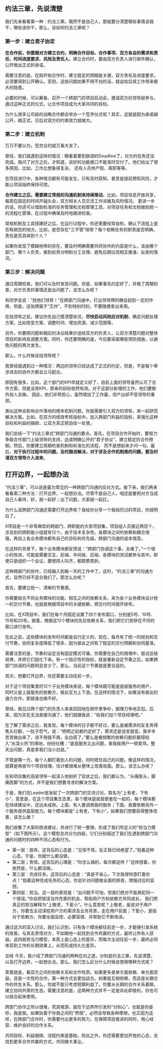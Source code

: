 ## 约法三章，先说清楚
我们先来看看第一种：约法三章。既然不是自己人，那就要分清楚哪些事情该我干，哪些该你干。那么，该如何约法三章呢？

### 第一步：建立君子协定

**在合作前，你要跟对方建立合约，明确合作目标、合作事项、双方各自的需求和责任、时间进度要求、风险及责任人**。建立合约时，要由双方负责人进行邮件确认，公开做出正式的承诺。

需要注意的是，在刚开始合作时，建立稳定的预期是关键，双方责任及进度要求，必须要得到公开确认。否则，这些问题如果不明不白的话，就会给后续工作带来极大的隐患。

必要的时候，可以筹备、召开一个跨部门的项目启动会，邀请双方的领导层参与，通过这种正式的仪式，让合作项目成为大家共同的目标。

为什么很多公司级的战略合作都会举办一个签字仪式呢？其实，这就是因为承诺越公开，越正式，日后对双方的约束效力就越大。

### 第二步：建立机制

万万不要以为，签完合约就万事大吉了。

曾经，我们就遇到这样的情况：眼看着要到联调的Deadline了，对方的任务还没完成。我问了对方之后，才知道，说好的功能接口不能准时交付了。他们给出了很多原因，比如，工作比想象得复杂，
还有人员休产假、离职等等。

在项目进行中，各种情况都有可能发生，只有及时获知、甚至是提前预知风险，才能让项目始终保持可控。

**合作建立之后，需要建立常规的沟通机制来持续推动**。比如，项目信息开放共享，每周在固定的时间开碰头会，双方相关人员交流工作进展及风险情况。
更进一步的话，你还可以借助标准的任务管理和文档管理工具，对项目任务和文档做到统一的流程化管理，在过程中确保及时地跟进检查。

常规机制及工具搭建好之后，在运行过程中，你还需要经常自检，确认下流程上是否有疏忽的地方。比如，是否存在“三不管”地带？每个依赖任务的职责是否明确，责任是否具体到个人？

如果你发现了模糊地带的存在，要及时明确需要共同协作的内容是什么，该由哪个部门、哪个人负责，做到权责分明和分工合理，避免后期出现相互推诿、扯皮的情况。

### 第三步：解决问题

通过周期检查，我们可以及时发现问题。但是，如果事先约定好了，并做了周期检查，对方负责的事情还是出问题了，该怎么办呢？

有同学会说：“找他们领导！”在跨部门沟通中，打出领导牌的确会起到一定的作用，但是，这张牌属于“王炸”，不到特别时刻，不要随便拿出来用。

在找领导之前，建议你先自己摸清楚状况，**尽快启动风险应对机制**，确定问题处理方案，比如改变方案、调整时间、增加资源、减少范围等。

另外，你要把问题和相应的决议结果抄送给双方的负责人，让双方清楚问题对整体项目的影响及调整方案。同时，你还要明确的是，今后要采取哪些预防措施，以避免问题的再次发生。

那么，什么时候该找领导呢？

我曾经就遇到过一种情况：两边的领导已经达成了正式的约定，但是，不是每个牵涉进去的协作方都会立马配合。

原因有很多，比如，这个部门的KPI早就定义好了，目前上面的领导虽然认可了合作方案，但是没改KPI，原来的目标依然有效。对于这部分新增的工作，他们要额外投人去做。
因此，他们非常担心，虽然增加了工作量，但产出却不受领导的重视。

类似这种会影响合作落地的根本机制问题，你就需要引入双方的领导，来一起研究解决方案。比如，在双方的绩效考核指标中，加入跨部门利益的指标，来强化这种目标和利益的捆绑，让双方真正把劲往一处使。

我们总结一下“约法三章式”跨部门沟通的要点。首先，在项目合作开始时，要努力争取合作部门上级领导的支持，达成明确公开的“君子协议”，建立稳定的合作预期。然后，你要建立周期检查机制和标准化的流程，
而不是想起来才问一句。最后，**对于执行过程中的问题，及时跟进解决，对于涉及合作机制类的问题，要及时请双方领导介入进来**。


## 打开边界，一起想办法
“约法三章”，可以说是最为常见的一种跨部门沟通的应对方式。接下来，我们再来看看第二种方法：打开边界，一起想办法。尽管不是自己人，咱还是要把对方当成自己人看待，好，就一起好；出了问题，大家就一起扛。

为什么说跨部门沟通还需要打开边界呢？我给你分享一个我经历过的项目，你就明白了。

X项目是一个非常典型的跨部门、跨职能的大型项目集，项目组人员接近两百个，涉及到的跨职能小组就有12个。由于技术复杂性，各模块之间的依赖和耦合很强，再加上各业务模块都有自己的目标和优先级，跨部门沟通的成本很高。

在这样的背景下，每个业务模块都反馈说：“跨部门协调这个事，太难了。”一个很小的改进，可能就需要交互、前端、中间层、后端、各模块的测试都参与其中。即使只是组织一个会议，要想把人叫齐，都颇费周折。

这种跨部门的协作，已经融入到每一天的工作中了。这时，“约法三章”的沟通方式，显然已经不适合我们了。那怎么办呢？

首先，要建立统一、清晰的节奏感。

你需要结合不同业务模块的功能、相互之间的依赖关系，来为各个业务模块设计统一的交付节奏，也就是根据项目中的关键依赖，把交付时间错开排布。

比如，在X项目中，我们在每个月固定设置了四个发布窗口，分别是5号、10号、15号和20号。接着，根据这12个模块的先后依赖关系，我们把它们安排在不同的窗口进行发布。

在此之前，这些模块的发布时间都是自行定义的，现在，每月有了统一的规划和交付节奏，协同复杂度降低了很多，因为彼此之间有了稳定的交付预期和协同基准。

需要注意的是，节奏的设定没有固定模式可循，你需要在自己的情境中，尝试总结规律，并把它们固化下来。有一个指示性的指标，就是重新设定节奏之后，如果跨部门协调的问题明显变少了，那么，当前这个节奏就是更合适的。

其次，想要打开边界，你还需要主动往前一步。

对于这个项目集里的12个子业务模块来说，每个模块既可能是底层服务的用户，同时又是上层服务的依赖方，彼此互为上下游。在这样的情况下，如果没有彼此的通力合作，那就谁也做不好。

曾经，我见过两个部门的负责人来来回回地在邮件里争吵，据理力争地互怼。后来，因为实在无法直接沟通了，他们就跟我说：“给我们加个项目经理吧。”

在了解了需求之后，我发现，每个模块的日子都不好过，要么是被需求的反复弄得焦头烂额，一肚子怨气，说：“明明之前都约定好了，需求还是说变就变。我辛辛苦苦做出来了，说不用就不用，全白搭了。”要么是被频繁的依赖问题折磨得陷入“水深火热”的境地，纷纷吐槽：“底层服务又出问题，害我挨用户一顿臭骂。整天出问题，真是拿我们当小白鼠。”

不管是哪一方，每个人都盯着别人的问题，同时捂住自己的问题。像这样的情况，就算是再放10个项目经理，估计都很难从整体上改善局面。那么，该怎么办呢？

在和项目集的高层领导一起深入地剖析了现状之后，我们都认为，“头痛医头，脚痛医脚”的方式，并不是我们想要寻求的解决方案。

于是，我们在Leader层发起了一次跨部门的交流讨论，取名为“上有老，下有小”，意思是，在这个项目集生态里，各个模块是层层嵌套在一起的，每个模块都在持续建设中，还远未成熟。上面，有人要调用我的服务；下面，我要依赖另外一个服务提供底层能力。每个模块都是“上有老，下有小”，如果我们想要获得整体改善，该怎么做？

我们收集了大家的改进建议，并进行了统一整理，形成了我们所定义的“担当力模型”（如下图所示）。这个模型总共分为四层，它们分别描述了我们在遇到跨部门沟通的问题时的四种不同心态和行为。

- 第一层：放弃。这背后的心态是：“见怪不怪，反正我已经绝望了。”抱着这种心态，于是，你就什么都没做。
- 第二层；责怪。这背后的心理是：“你怎么搞的，每次都这样？”这样想着，你依然是，什么都没做。
- 第三层：完成任务。这背后的心态是：“真是不省心，下次我得特意盯着你点！”抱着这种完成任务的心态，你会针对问题做全面的排查，增强对应的监控。
- 第四层：担当。这一层的表现是：“出问题不可怕，但我们绝对不能再犯同一个错误。”你会把错误当作完善的机会，帮助用户方和依赖方共同成长。
我们把真正的担当解释为“上敬老，下爱小”。什么意思呢？上敬老，是说对于用户方，你要去主动深挖用户方的需求及业务背景，走在用户前面；下爱小，是指对于依赖方，你要全面监控、必要容错、并帮助它不断改进。

通过这次的深入讨论，我们认识到，只有各个模块都往前走一步，才能够引发系统的改善。与其去责怪对方，不如跟他一起找到合作共赢的方式，最终让所有人获益。这四层担当力模型，本质上是心态上的差异，而每次主动往前一步，最终必将体现到工作的长期效果上，从而形成持久化差异。

总结
今天，我介绍了跨部门沟通的两种应对之道，分别是约法三章，先说清楚，以及打开边界，一起想办法。那么，我们怎么区分什么时候该使用哪种方式呢？

答案就是，看双方之间的依赖关系和合作性质。如果更多是单方面依赖、单方面受益，且是一次性的合作，第一种方式会更加适合。如果是互相依赖，而且是长期合作的共生关系，那么，你就不能只考虑短期利益了。你要从长期的合作关系着眼，建立协同共荣的生态。需要注意的是，这两种方式并不一定是非此即彼的，你也可以结合起来使用。

跨部门协作之所以很难，究其根源，就在于边界所引发的“分别心”，也就是你是你，我是我。如果执着于你我之间的“界限”，必然会导致各种摩擦。也正因为这样，在跨部门合作时，你需要付出更多的努力，在保障项目推进的同时，用心经营、维护良好的合作关系。

共同目标、利益捆绑、流程约束是基础，除此之外，你还需要更加开放的心态，去找到更多合作共赢的方式，共同做大事业。



